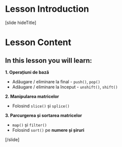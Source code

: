 # Lesson Introduction

[slide hideTitle]

# Lesson Content


## In this lesson you will learn:

**1. Operațiuni de bază**

- Adăugare / eliminare la final - `push()`, `pop()`
- Adăugare / eliminare la început - `unshift()`, `shift()`

**2. Manipularea matricelor**

- Folosind `slice()` și `splice()`

**3. Parcurgerea și sortarea matricelor**

- `map()` și `filter()`
- Folosind `sort()` pe **numere și șiruri**

[/slide]